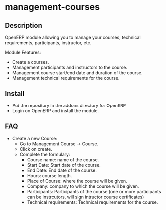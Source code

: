 management-courses
==================

Description
-----------

OpenERP module allowing you to manage your courses, technical requirements, participants, instructor, etc.

Module Features:

+ Create a courses.
+ Management participants and instructors to the course.
+ Management course start/end date and duration of the course.
+ Management technical requirements for the course.

Install
-------

+ Put the repository in the addons directory for OpenERP
+ Login on OpenERP and install the module.

FAQ
----

+ Create a new Course:
  - Go to Management Course -> Course.
  - Click on create.
  - Complete the formulary:
    + Course name: name of the course.
    + Start Date: Start date of the course.
    + End Date: End date of the course.
    + Hours: course length.
    + Place of Course: where the course will be given.
    + Company: company to which the course will be given.
    + Participants: Participants of the course (one or more participants can be instrcutors, will sign intructor course certificates)
    + Technical requirements: Technical requirements for the course.
